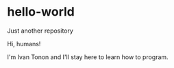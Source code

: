 # hello-world
Just another repository

  Hi, humans!

I'm Ivan  Tonon and I'll stay here to learn how to program.
